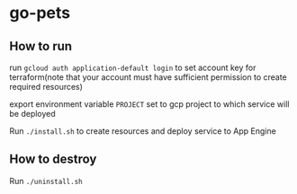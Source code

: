 # go-pets

## How to run

run `gcloud auth application-default login` to set account key for terraform(note that your account must have sufficient
permission to create required resources)

export environment variable `PROJECT` set to gcp project to which service will be deployed

Run `./install.sh` to create resources and deploy service to App Engine

## How to destroy

Run `./uninstall.sh`
